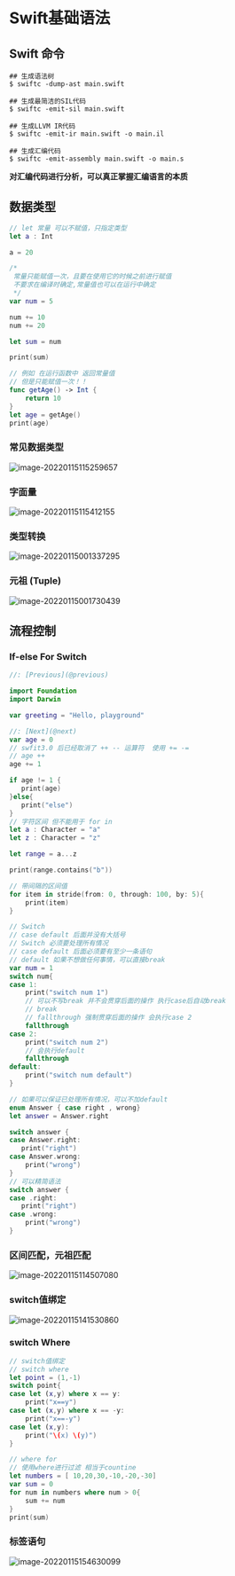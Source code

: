 # Swift基础语法



## Swift  命令

```shell
## 生成语法树
$ swiftc -dump-ast main.swift

## 生成最简洁的SIL代码 
$ swiftc -emit-sil main.swift

## 生成LLVM IR代码
$ swiftc -emit-ir main.swift -o main.il

## 生成汇编代码
$ swiftc -emit-assembly main.swift -o main.s
```

**对汇编代码进行分析，可以真正掌握汇编语言的本质**



## 数据类型

```swift
// let 常量 可以不赋值，只指定类型
let a : Int

a = 20

/*
 常量只能赋值一次，且要在使用它的时候之前进行赋值
 不要求在编译时确定,常量值也可以在运行中确定
 */
var num = 5

num += 10
num += 20

let sum = num

print(sum)

// 例如 在运行函数中 返回常量值
// 但是只能赋值一次！！
func getAge() -> Int {
    return 10
}
let age = getAge()
print(age)
```

### 常见数据类型

![image-20220115115259657](https://gitee.com/cnmz/images/raw/master/mdpic/image-20220115115259657.png)

### 字面量

![image-20220115115412155](https://gitee.com/cnmz/images/raw/master/mdpic/image-20220115115412155.png)

### 类型转换

![image-20220115001337295](https://gitee.com/cnmz/images/raw/master/mdpic/image-20220115001337295.png)

### 元祖 (Tuple)

![image-20220115001730439](https://gitee.com/cnmz/images/raw/master/mdpic/image-20220115001730439.png)





## 流程控制

### If-else For Switch

```swift
//: [Previous](@previous)

import Foundation
import Darwin

var greeting = "Hello, playground"

//: [Next](@next)
var age = 0
// swfit3.0 后已经取消了 ++ -- 运算符  使用 += -=
// age ++
age += 1

if age != 1 {
   print(age)
}else{
   print("else")
}
// 字符区间 但不能用于 for in
let a : Character = "a"
let z : Character = "z"

let range = a...z

print(range.contains("b"))

// 带间隔的区间值
for item in stride(from: 0, through: 100, by: 5){
    print(item)
}

// Switch
// case default 后面并没有大括号
// Switch 必须要处理所有情况
// case default 后面必须要有至少一条语句
// default 如果不想做任何事情，可以直接break
var num = 1
switch num{
case 1:
    print("switch num 1")
    // 可以不写break 并不会贯穿后面的操作 执行case后自动break
    // break
    // fallthrough 强制贯穿后面的操作 会执行case 2
    fallthrough
case 2:
    print("switch num 2")
    // 会执行default
    fallthrough
default:
    print("switch num default")
}

// 如果可以保证已处理所有情况，可以不加default
enum Answer { case right , wrong}
let answer = Answer.right

switch answer {
case Answer.right:
   print("right")
case Answer.wrong:
    print("wrong")
}
// 可以精简语法
switch answer {
case .right:
   print("right")
case .wrong:
    print("wrong")
}
```



### 区间匹配，元祖匹配

![image-20220115114507080](https://gitee.com/cnmz/images/raw/master/mdpic/image-20220115114507080.png)

### switch值绑定

![image-20220115141530860](https://gitee.com/cnmz/images/raw/master/mdpic/image-20220115141530860.png)

### switch Where

```swift
// switch值绑定
// switch where
let point = (1,-1)
switch point{
case let (x,y) where x == y:
    print("x==y")
case let (x,y) where x == -y:
    print("x==-y")
case let (x,y):
    print("\(x) \(y)")
}

// where for
// 使用where进行过滤 相当于countine
let numbers = [ 10,20,30,-10,-20,-30]
var sum = 0
for num in numbers where num > 0{
    sum += num
}
print(sum)
```


### 标签语句

![image-20220115154630099](https://gitee.com/cnmz/images/raw/master/mdpic/image-20220115154630099.png)

